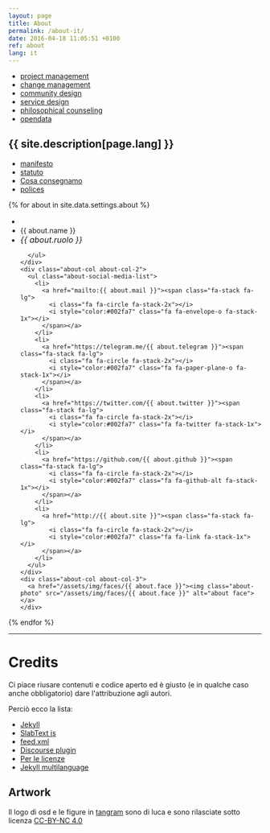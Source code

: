 ```yaml
---
layout: page
title: About
permalink: /about-it/
date: 2016-04-18 11:05:51 +0100
ref: about
lang: it
---
```


<div class="about-tags">
  <ul class="tags">
    <li><a href="/search/#change-management-ref" class="tag">project management</a></li>
    <li><a href="/#change-management-ref" class="tag">change management</a></li>
    <li><a href="/search/#community-design-ref" class="tag">community design</a></li>
    <li><a href="/search/#service-design-ref" class="tag">service design</a></li>
    <li><a href="search/#philosophical-counseling-ref" class="tag">philosophical counseling</a></li>
    <li><a href="/search/#opendata-ref" class="tag">opendata</a></li>
  </ul>
</div>


  <h2 class="about-heading">
    {{ site.description[page.lang] }}
  </h2>


<ul class="about-links">
  <li><a href="/manifesto">manifesto</a></li>
  <li><a href="/2015/03/30/statuto-osd.html">statuto</a></li>
  <li><a href="/consegna/">Cosa consegnamo</a></li>
  <li><a href="/servizi/#policies">polices</a></li>
</ul>


{% for about in site.data.settings.about %}
  <div class="about-col-wrapper">
    <div class="about-col about-col-1">
      <ul class="about-list">
        <li style="font-size:1rem;">
          <span class="fa-stack fa-lg">
            <i class="fa fa-circle fa-stack-2x"></i>
            <i class="{{ about.fa }} fa-stack-1x fa-inverse"></i>
          </span>
        </li>
        <li style="font-weight:400">
          {{ about.name }}
        </li>
          <li style="font-style:italic; font-size:1rem">
            {{ about.ruolo }}
          </li>

      </ul>
    </div>
    <div class="about-col about-col-2">
      <ul class="about-social-media-list">
        <li>
          <a href="mailto:{{ about.mail }}"><span class="fa-stack fa-lg">
            <i class="fa fa-circle fa-stack-2x"></i>
            <i style="color:#002fa7" class="fa fa-envelope-o fa-stack-1x"></i>
          </span></a>
        </li>
        <li>
          <a href="https://telegram.me/{{ about.telegram }}"><span class="fa-stack fa-lg">
            <i class="fa fa-circle fa-stack-2x"></i>
            <i style="color:#002fa7" class="fa fa-paper-plane-o fa-stack-1x"></i>
          </span></a>
        </li>
        <li>
          <a href="https://twitter.com/{{ about.twitter }}"><span class="fa-stack fa-lg">
            <i class="fa fa-circle fa-stack-2x"></i>
            <i style="color:#002fa7" class="fa fa-twitter fa-stack-1x"></i>
          </span></a>
        </li>
        <li>
          <a href="https://github.com/{{ about.github }}"><span class="fa-stack fa-lg">
            <i class="fa fa-circle fa-stack-2x"></i>
            <i style="color:#002fa7" class="fa fa-github-alt fa-stack-1x"></i>
          </span></a>
        </li>
        <li>
          <a href="http://{{ about.site }}"><span class="fa-stack fa-lg">
            <i class="fa fa-circle fa-stack-2x"></i>
            <i style="color:#002fa7" class="fa fa-link fa-stack-1x"></i>
          </span></a>
        </li>
      </ul>
    </div>
    <div class="about-col about-col-3">
      <a href="/assets/img/faces/{{ about.face }}"><img class="about-photo" src="/assets/img/faces/{{ about.face }}" alt="about face"></a>
    </div>
  </div>
{% endfor %}

<hr>

<h1 id="credits">Credits</h1>


Ci piace riusare contenuti e codice aperto ed è giusto (e in qualche caso anche obbligatorio) dare l'attribuzione agli autori.

Perciò ecco la lista:

* [Jekyll](https://jekyllrb.com/)
* [SlabText js](https://github.com/freqdec/slabText)
* [feed.xml](https://github.com/dottorblaster/dottorblaster.github.io)
* [Discourse plugin]()
* [Per le licenze](http://choosealicense.com/)
* [Jekyll multilanguage](https://www.sylvaindurand.org/making-jekyll-multilingual/)


## Artwork

Il logo di osd e le figure in [tangram](https://it.wikipedia.org/wiki/Tangram) sono di luca e sono rilasciate sotto licenza [CC-BY-NC 4.0](https://creativecommons.org/licenses/by-nc/4.0/)
